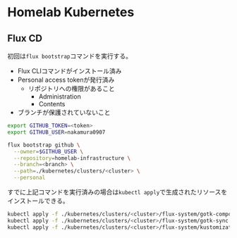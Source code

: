 # Homelab Kubernetes

## Flux CD

初回は`flux bootstrap`コマンドを実行する。

- Flux CLIコマンドがインストール済み
- Personal access tokenが発行済み
  - リポジトリへの権限があること
    - Administration
    - Contents
- ブランチが保護されていないこと

```bash
export GITHUB_TOKEN=<token>
export GITHUB_USER=nakamura0907

flux bootstrap github \
  --owner=$GITHUB_USER \
  --repository=homelab-infrastructure \
  --branch=<branch> \
  --path=./kubernetes/clusters/<cluster> \
  --personal
```

すでに上記コマンドを実行済みの場合は`kubectl apply`で生成されたリソースをインストールできる。

```bash
kubectl apply -f ./kubernetes/clusters/<cluster>/flux-system/gotk-components.yaml
kubectl apply -f ./kubernetes/clusters/<cluster>/flux-system/gotk-sync.yaml
kubectl apply -f ./kubernetes/clusters/<cluster>/flux-system/kustomization.yaml
```
